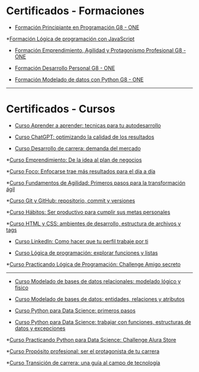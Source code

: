 # Certificados - Formaciones

* [Formación
Principiante en Programación G8 - ONE](https://app.aluracursos.com/user/mvictoriaurcola/degree-programacion-primeros-pasos-grupo8-one-15914/certificate)

*[Formación
Lógica de programación con JavaScript](https://app.aluracursos.com/user/mvictoriaurcola/degree-programacion-primeros-pasos-15697/certificate)

* [Formación
Emprendimiento, Agilidad y Protagonismo Profesional G8 - ONE](https://app.aluracursos.com/user/mvictoriaurcola/degree-emprendimiento-agilidad-y-protagonismo-profesional-grupo8-one-15949/certificate) 

* [Formación
Desarrollo Personal G8 - ONE](https://app.aluracursos.com/user/mvictoriaurcola/degree-desarrollo-personal-grupo8-one-15913/certificate)

* [Formación
Modelado de datos con Python G8 - ONE](https://app.aluracursos.com/user/mvictoriaurcola/degree-modelado-datos-python-grupo8-one-15946/certificate)

---

# Certificados - Cursos

* [Curso
Aprender a aprender: tecnicas para tu autodesarrollo](https://app.aluracursos.com/user/mvictoriaurcola/course/aprender-a-aprender-tecnicas-autodesarrollo/certificate)

* [Curso
ChatGPT: optimizando la calidad de los resultados](https://app.aluracursos.com/user/mvictoriaurcola/course/chatgpt-optimizando-calidad-resultados/certificate)

* [Curso
Desarrollo de carrera: demanda del mercado](https://app.aluracursos.com/user/mvictoriaurcola/course/desarrollo-carrera-demanda-mercado/certificate)

*[Curso
Emprendimiento: De la idea al plan de negocios](https://app.aluracursos.com/user/mvictoriaurcola/course/emprendimiento-idea-plan-negocios/certificate)

*[Curso
Foco: Enfocarse trae más resultados para el día a día](https://app.aluracursos.com/user/mvictoriaurcola/course/foco-habito-dia-a-dia/certificate)

*[Curso
Fundamentos de Agilidad: Primeros pasos para la transformación ágil](https://app.aluracursos.com/user/mvictoriaurcola/course/fundamentos-agilidad-primeros-pasos-transformacion-agil/certificate)

*[Curso
Git y GitHub: repositorio, commit y versiones](https://app.aluracursos.com/user/mvictoriaurcola/course/git-github-repositorio-commit-versiones/certificate)

*[Curso
Hábitos: Ser productivo para cumplir sus metas personales](https://app.aluracursos.com/user/mvictoriaurcola/course/habitos-productivo-metas-personales/certificate)

*[Curso
HTML y CSS: ambientes de desarrollo, estructura de archivos y tags](https://app.aluracursos.com/user/mvictoriaurcola/course/html-css-desarrollo-estructura-archivos-tags/certificate)

* [Curso
LinkedIn: Como hacer que tu perfil trabaje por ti](https://app.aluracursos.com/user/mvictoriaurcola/course/linkedin-hacer-perfil-trabaje-por-ti/certificate)

* [Curso
Lógica de programación: explorar funciones y listas](https://app.aluracursos.com/user/mvictoriaurcola/course/logica-programacion-explorar-funciones-listas/certificate)

*[Curso
Practicando Lógica de Programación: Challenge Amigo secreto](https://app.aluracursos.com/user/mvictoriaurcola/course/logica-programacion-challenge-amigo-secreto/certificate)

---

* [Curso
Modelado de bases de datos relacionales: modelado lógico y físico](https://app.aluracursos.com/user/mvictoriaurcola/course/modelado-bases-datos-relacionales-logico-fisico/certificate)

* [Curso
Modelado de bases de datos: entidades, relaciones y atributos](https://app.aluracursos.com/user/mvictoriaurcola/course/modelado-bases-datos-entidades-relaciones-atributos/certificate)

* [Curso
Python para Data Science: primeros pasos](https://app.aluracursos.com/user/mvictoriaurcola/course/python-data-science-primeros-pasos/certificate)

* [Curso
Python para Data Science: trabajar con funciones, estructuras de datos y excepciones](https://app.aluracursos.com/user/mvictoriaurcola/course/python-data-science-trabajar-funciones-estructuras-datos-excepciones/certificate)

*[Curso
Practicando Python para Data Science: Challenge Alura Store](https://app.aluracursos.com/user/mvictoriaurcola/course/python-data-science-challenge-alura-store/certificate)

*[Curso
Propósito profesional: ser el protagonista de tu carrera](https://app.aluracursos.com/user/mvictoriaurcola/course/proposito-profesional-protagonista-carrera/certificate)

*[Curso
Transición de carrera: una guía al campo de tecnología](https://app.aluracursos.com/user/mvictoriaurcola/course/transicion-carrera-guia-campo-tecnologia/certificate)

